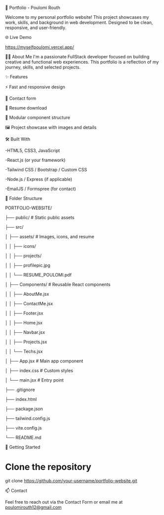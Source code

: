 💼 Portfolio - Poulomi Routh 

Welcome to my personal portfolio website! This project showcases my work, skills, and background in web development. Designed to be clean, responsive, and user-friendly.

🌐 Live Demo 

https://myselfpoulomi.vercel.app/ 

🧑‍💻 About Me
I'm a passionate FullStack developer focused on building creative and functional web experiences. This portfolio is a reflection of my journey, skills, and selected projects.


✨ Features

⚡ Fast and responsive design

💬 Contact form

📁 Resume download

🧱 Modular component structure

🖼️ Project showcase with images and details


🛠️ Built With

 -HTML5, CSS3, JavaScript

 -React.js (or your framework)

 -Tailwind CSS / Bootstrap / Custom CSS

 -Node.js / Express (if applicable)

 -EmailJS / Formspree (for contact)



📁 Folder Structure


PORTFOLIO-WEBSITE/

├── public/  # Static public assets

├── src/

│   ├── assets/                 # Images, icons, and resume

│   │   ├── icons/

│   │   ├── projects/

│   │   ├── profilepic.jpg

│   │   └── RESUME_POULOMI.pdf

│   ├── Components/             # Reusable React components

│   │   ├── AboutMe.jsx

│   │   ├── ContactMe.jsx

│   │   ├── Footer.jsx

│   │   ├── Home.jsx

│   │   ├── Navbar.jsx

│   │   ├── Projects.jsx

│   │   └── Techs.jsx

│   ├── App.jsx                 # Main app component

│   ├── index.css               # Custom styles

│   └── main.jsx                # Entry point

├── .gitignore

├── index.html

├── package.json

├── tailwind.config.js

├── vite.config.js

└── README.md

🚀 Getting Started 

# Clone the repository

git clone https://github.com/your-username/portfolio-website.git




📫 Contact

Feel free to reach out via the Contact Form or email me at poulomirouth12@gmail.com


